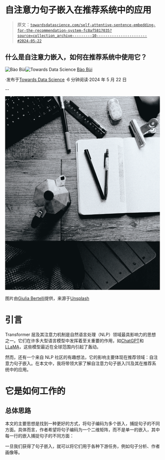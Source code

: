# 自注意力句子嵌入在推荐系统中的应用

> 原文：[`towardsdatascience.com/self-attentive-sentence-embedding-for-the-recommendation-system-fc8af5817035?source=collection_archive---------10-----------------------#2024-05-22`](https://towardsdatascience.com/self-attentive-sentence-embedding-for-the-recommendation-system-fc8af5817035?source=collection_archive---------10-----------------------#2024-05-22)

## 什么是自注意力嵌入，如何在推荐系统中使用它？

[](https://medium.com/@bobi_29852?source=post_page---byline--fc8af5817035--------------------------------)![Bào Bùi](https://medium.com/@bobi_29852?source=post_page---byline--fc8af5817035--------------------------------)[](https://towardsdatascience.com/?source=post_page---byline--fc8af5817035--------------------------------)![Towards Data Science](https://towardsdatascience.com/?source=post_page---byline--fc8af5817035--------------------------------) [Bào Bùi](https://medium.com/@bobi_29852?source=post_page---byline--fc8af5817035--------------------------------)

·发布于[Towards Data Science](https://towardsdatascience.com/?source=post_page---byline--fc8af5817035--------------------------------) ·6 分钟阅读·2024 年 5 月 22 日

--

![](img/ed3ccab6483e5f59165ac277457e7f19.png)

图片由[Giulia Bertelli](https://unsplash.com/@giulia_bertelli)提供，来源于[Unsplash](https://unsplash.com/photos/j_luAxi8fWc)

# 引言

Transformer 层及其注意力机制是自然语言处理（NLP）领域最具影响力的思想之一。它们在许多大型语言模型中发挥着至关重要的作用，如[ChatGPT](https://openai.com/blog/chatgpt)和[LLaMA](https://ai.meta.com/blog/large-language-model-llama-meta-ai/)，这些模型最近在全球范围内引起了轰动。

然而，还有一个来自 NLP 社区的有趣想法，它的影响主要体现在推荐领域：自注意力句子嵌入。在本文中，我将带领大家了解自注意力句子嵌入[1]及其在推荐系统中的应用。

# 它是如何工作的

## 总体思路

本文的主要思想是找到一种更好的方式，将句子编码为多个嵌入，捕捉句子的不同方面。具体而言，作者希望将句子编码为一个二维矩阵，而不是单一的嵌入，其中每一行的嵌入捕捉句子的不同方面：

一旦我们获得了句子嵌入，就可以将它们用于各种下游任务，例如句子分析、作者画像等。
